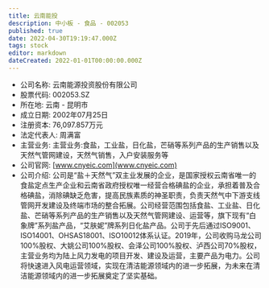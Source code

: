 ```yaml
---
title: 云南能投
description: 中小板 - 食品 - 002053
published: true
date: 2022-04-30T19:19:47.000Z
tags: stock
editor: markdown
dateCreated: 2022-01-01T00:00:00.000Z
---
```


- 公司名称: 云南能源投资股份有限公司
- 股票代码: 002053.SZ
- 所在地: 云南 - 昆明市
- 成立日期: 2002年07月25日
- 注册资本: 76,097.857万元
- 法定代表人: 周满富
- 主营业务: 主营业务:食盐，工业盐，日化盐，芒硝等系列产品的生产销售以及天然气管网建设，天然气销售，入户安装服务等
- 公司官网: [www.cnyeic.com](www.cnyeic.com)
- 公司介绍: 公司是“盐＋天然气”双主业发展的企业，是国家授权云南省唯一的食盐定点生产企业和云南省政府授权唯一经营合格碘盐的企业，承担着普及合格碘盐，消除碘缺乏危害，提高民族素质的神圣职责，负责天然气中下游支线管网开发建设及终端市场的整合拓展。公司经营范围包括食盐、工业盐、日化盐、芒硝等系列产品的生产销售以及天然气管网建设、运营等，旗下现有“白象牌”系列盐产品，“艾肤妮”牌系列日化盐产品。公司于先后通过ISO9001、ISO14001、OHSAS18001、ISO10012体系认证。2019年，公司收购马龙公司100%股权、大姚公司100%股权、会泽公司100%股权、泸西公司70%股权，主营业务均为陆上风力发电的项目开发、建设及运营，主要产品为电力。公司将快速进入风电运营领域，实现在清洁能源领域内的进一步拓展，为未来在清洁能源领域内的进一步拓展奠定了坚实基础。


